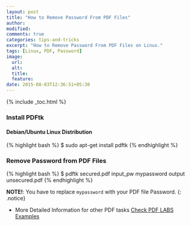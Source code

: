 ```yaml
---
layout: post
title: "How to Remove Password From PDF Files"
author:
modified:
comments: true
categories: tips-and-tricks
excerpt: "How to Remove Password From PDF Files on Linux."
tags: [Linux, PDF, Password]
image:
  url:
  alt:
  title:
  feature:
date: 2015-08-03T12:36:51+05:30
---
```


{% include _toc.html %}

### Install PDFtk

#### Debian/Ubuntu Linux Distribution
{% highlight bash %}
$ sudo apt-get install pdftk
{% endhighlight %}

### Remove Password from PDF Files

{% highlight bash %}
$ pdftk secured.pdf input_pw mypassword output unsecured.pdf
{% endhighlight %}

**NOTE!**: You have to replace `mypassword` with your PDF file Password.
{: .notice}

* More Detailed Information for other PDF tasks <a href="https://www.pdflabs.com/docs/pdftk-cli-examples/">Check PDF LABS Examples</a>
